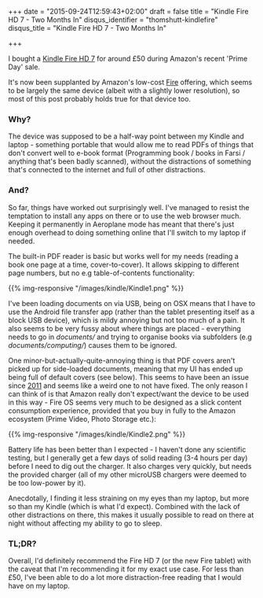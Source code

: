 +++
date = "2015-09-24T12:59:43+02:00"
draft = false 
title = "Kindle Fire HD 7 - Two Months In"
disqus_identifier = "thomshutt-kindlefire"
disqus_title = "Kindle Fire HD 7 - Two Months In"

+++

I bought a [Kindle Fire HD 7](http://www.gsmarena.com/amazon_fire_hd_7-6689.php) for around £50 during Amazon's recent 'Prime Day' sale.

It's now been supplanted by Amazon's low-cost [Fire](http://www.amazon.co.uk/gp/product/B00Y3TM6CO) offering, which seems to be largely the same device (albeit with a slightly lower resolution), so most of this post probably holds true for that device too.

### Why?

The device was supposed to be a half-way point between my Kindle and laptop - something portable that would allow me to read PDFs of things that don't convert well to e-book format (Programming book / books in Farsi / anything that's been badly scanned), without the distractions of something that's connected to the internet and full of other distractions.

### And?

So far, things have worked out surprisingly well. I've managed to resist the temptation to install any apps on there or to use the web browser much. Keeping it permanently in Aeroplane mode has meant that there's just enough overhead to doing something online that I'll switch to my laptop if needed.

The built-in PDF reader is basic but works well for my needs (reading a book one page at a time, cover-to-cover). It allows skipping to different page numbers, but no e.g table-of-contents functionality:

{{% img-responsive "/images/kindle/Kindle1.png" %}}

I've been loading documents on via USB, being on OSX means that I have to use the Android file transfer app (rather than the tablet presenting itself as a block USB device), which is mildy annoying but not too much of a pain. It also seems to be very fussy about where things are placed - everything needs to go in *documents/* and trying to organise books via subfolders (e.g *documents/computing/*) causes them to be ignored. 

One minor-but-actually-quite-annoying thing is that PDF covers aren't picked up for side-loaded documents, meaning that my UI has ended up being full of default covers (see below). This seems to have been an issue since [2011](http://www.amazon.com/forum/kindle?_encoding=UTF8&cdForum=Fx1D7SY3BVSESG&cdThread=TxM9YB62T1DLCN) and seems like a weird one to not have fixed. The only reason I can think of is that Amazon really don't expect/want the device to be used in this way - Fire OS seems very much to be designed as a slick content consumption experience, provided that you buy in fully to the Amazon ecosystem (Prime Video, Photo Storage etc.):

{{% img-responsive "/images/kindle/Kindle2.png" %}}

Battery life has been better than I expected - I haven't done any scientific testing, but I generally get a few days of solid reading (3-4 hours per day) before I need to dig out the charger. It also charges very quickly, but needs the provided charger (all of my other microUSB chargers were deemed to be too low-power by it).

Anecdotally, I finding it less straining on my eyes than my laptop, but more so than my Kindle (which is what I'd expect). Combined with the lack of other distractions on there, this makes it usually possible to read on there at night without affecting my ability to go to sleep.

### TL;DR?

Overall, I'd definitely recommend the Fire HD 7 (or the new Fire tablet) with the caveat that I'm recommending it for my exact use case. For less than £50, I've been able to do a lot more distraction-free reading that I would have on my laptop.
